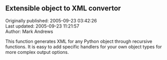 ## Extensible object to XML convertor  
Originally published: 2005-09-23 03:42:26  
Last updated: 2005-09-23 11:21:57  
Author: Mark Andrews  
  
This function generates XML for any Python object through recursive functions. It is easy to add specific handlers for your own object types for more complex output options.